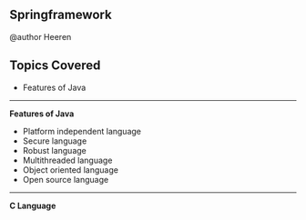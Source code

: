 ## Springframework 

 @author Heeren

 **Topics Covered**
--------------
-   Features of Java
    
--------------

**Features of Java**

- Platform independent language
- Secure language
- Robust language
- Multithreaded language
- Object oriented language
- Open source language

---

**C Language**
